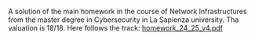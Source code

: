 A solution of the main homework in the course of Network Infrastructures from the master degree in Cybersecurity in La Sapienza university. Tha valuation is 18/18.
Here follows the track:
[homework_24_25_v4.pdf](https://github.com/user-attachments/files/18465292/homework_24_25_v4.pdf)
